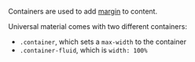 Containers are used to add [margin](https://m3.material.io/foundations/layout/understanding-layout/spacing#0678ba2e-1bce-49b8-8591-e471d6417011) to content.

Universal material comes with two different containers:

- `.container`, which sets a `max-width` to the container
- `.container-fluid`, which is `width: 100%`
